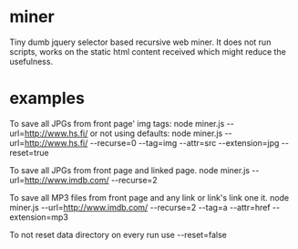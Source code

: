 miner
=====

Tiny dumb jquery selector based recursive web miner. It does not run scripts, works on the static html content received
which might reduce the usefulness.

examples
=====

To save all JPGs from front page' img tags:
node miner.js --url=http://www.hs.fi/
or not using defaults:
node miner.js --url=http://www.hs.fi/ --recurse=0 --tag=img --attr=src --extension=jpg --reset=true

To save all JPGs from front page and linked page.
node miner.js --url=http://www.imdb.com/ --recurse=2

To save all MP3 files from front page and any link or link's link one it.
node miner.js --url=http://www.imdb.com/ --recurse=2 --tag=a --attr=href --extension=mp3

To not reset data directory on every run use --reset=false